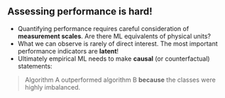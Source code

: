 ## Assessing performance is hard!

- Quantifying performance requires careful consideration of **measurement scales**. Are there ML equivalents of physical units? 
- What we can observe is rarely of direct interest. The most important performance indicators are **latent**! 
- Ultimately empirical ML needs to make **causal** (or counterfactual) statements:

> Algorithm A outperformed algorithm B **because** the classes were highly imbalanced.
